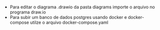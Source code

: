 - Para editar o diagrama .drawio da pasta diagrams importe o arquivo no programa draw.io
- Para subir um banco de dados postgres usando docker e docker-compose utilze o arquivo docker-compose.yaml